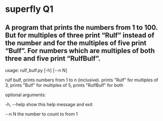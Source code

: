 # superfly Q1

A program that prints the numbers from 1 to 100.
But for multiples of three print “Rulf” instead of the number and for the multiples of five print “Bulf”.
For numbers which are multiples of both three and five print “RulfBulf”.
---------------------------------------------------------------------------------------------------------------

usage: rulf_bulf.py [-h] [--n N]

rulf bulf, prints numbers from 1 to n (inclusive). prints "Rulf" for multiples
of 3, prints "Bulf" for multiples of 5, prints "RulfBulf" for both

optional arguments:

  -h, --help  show this help message and exit
  
  --n N       the number to count to from 1
